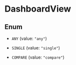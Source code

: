 

# DashboardView

## Enum


* `ANY` (value: `"any"`)

* `SINGLE` (value: `"single"`)

* `COMPARE` (value: `"compare"`)



